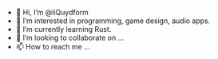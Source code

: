 - 👋 Hi, I’m @liQuydform
- 👀 I’m interested in programming, game design, audio apps.
- 🌱 I’m currently learning Rust.
- 💞️ I’m looking to collaborate on ...
- 📫 How to reach me ...

<!---
liQuydform/liQuydform is a ✨ special ✨ repository because its `README.md` (this file) appears on your GitHub profile.
You can click the Preview link to take a look at your changes.
--->
